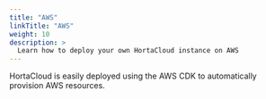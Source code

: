 ```yaml
---
title: "AWS"
linkTitle: "AWS"
weight: 10
description: >
  Learn how to deploy your own HortaCloud instance on AWS
---
```


HortaCloud is easily deployed using the AWS CDK to automatically provision AWS resources.
